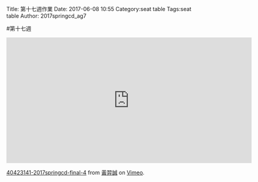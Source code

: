 Title: 第十七週作業
Date: 2017-06-08 10:55
Category:seat table
Tags:seat table
Author: 2017springcd_ag7



<!-- PELICAN_END_SUMMARY -->

#第十七週

<iframe src="https://player.vimeo.com/video/221683825" width="640" height="328" frameborder="0" webkitallowfullscreen mozallowfullscreen allowfullscreen></iframe>
<p><a href="https://vimeo.com/221683825">40423141-2017springcd-final-4</a> from <a href="https://vimeo.com/user63666337">黃羿誠</a> on <a href="https://vimeo.com">Vimeo</a>.</p>
